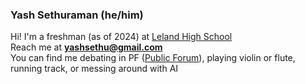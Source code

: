 ### Yash Sethuraman (he/him)
Hi! I'm a freshman (as of 2024) at [Leland High School](leland.sjusd.org) <br/>
Reach me at **yashsethu@gmail.com** <br/>
You can find me debating in PF ([Public Forum](speechanddebate.org)), playing violin or flute, running track, or messing around with AI
